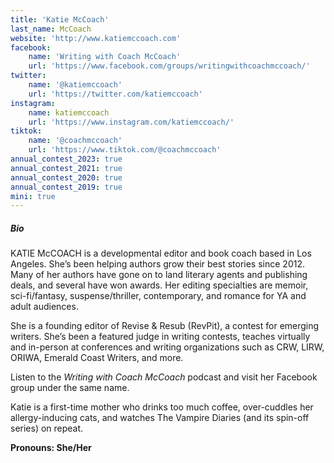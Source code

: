 ```yaml
---
title: 'Katie McCoach'
last_name: McCoach
website: 'http://www.katiemccoach.com'
facebook:
    name: 'Writing with Coach McCoach'
    url: 'https://www.facebook.com/groups/writingwithcoachmccoach/'
twitter:
    name: '@katiemccoach'
    url: 'https://twitter.com/katiemccoach'
instagram:
    name: katiemccoach
    url: 'https://www.instagram.com/katiemccoach/'
tiktok:
    name: '@coachmccoach'
    url: 'https://www.tiktok.com/@coachmccoach'
annual_contest_2023: true
annual_contest_2021: true
annual_contest_2020: true
annual_contest_2019: true
mini: true
---
```


##### Bio

KATIE McCOACH is a developmental editor and book coach based in Los Angeles. She’s been helping authors grow their best stories since 2012. Many of her authors have gone on to land literary agents and publishing deals, and several have won awards. Her editing specialties are memoir, sci-fi/fantasy, suspense/thriller, contemporary, and romance for YA and adult audiences.

She is a founding editor of Revise & Resub (RevPit), a contest for emerging writers. She’s been a featured judge in writing contests, teaches virtually and in-person at conferences and writing organizations such as CRW, LIRW, ORIWA, Emerald Coast Writers, and more. 

Listen to the _Writing with Coach McCoach_ podcast and visit her Facebook group under the same name. 

Katie is a first-time mother who drinks too much coffee, over-cuddles her allergy-inducing cats, and watches The Vampire Diaries (and its spin-off series) on repeat.

**Pronouns: She/Her**


